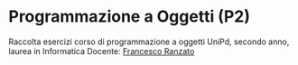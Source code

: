 # Programmazione a Oggetti (P2)
Raccolta esercizi corso di programmazione a oggetti UniPd, secondo anno, laurea in Informatica
Docente: [Francesco Ranzato](https://www.math.unipd.it/it/dipartimento/persone/user.php?usertype=2&user=29)
